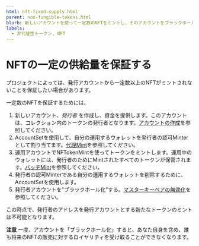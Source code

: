 ```yaml
---
html: nft-fixed-supply.html
parent: non-fungible-tokens.html
blurb: 新しいアカウントを使って一定数のNFTをミントし、そのアカウントをブラックホール化します。
labels:
  - 非代替性トークン, NFT
---
```

# NFTの一定の供給量を保証する

プロジェクトによっては、発行アカウントから一定数以上のNFTがミントされないことを保証したい場合があります。

一定数のNFTを保証するためには、

1. 新しいアカウント、_発行者_ を作成し、資金を提供します。このアカウントは、コレクション内のトークンの発行者となります。[アカウントの作成](accounts.html#アカウントの作成)を参照してください。
1. <span class="code-snippet">AccountSet</span>を使用して、自分の運用するウォレットを発行者の認可Minterとして割り当てます。[代理Mint](nftoken-authorized-minting.html)を参照してください。
1. 運用アカウントで<span class="code-snippet">NFTokenMint</span>を使ってトークンをミントします。運用中のウォレットには、発行者のためにMintされたすべてのトークンが保管されます。[バッチMint](nftoken-batch-minting.html)を参照してください。
1. 発行者の認可Minterである自分の運用するウォレットを削除するために、<span class="code-snippet">AccountSet</span>を使用します。
1. 発行者アカウントを"ブラックホール化"する。[マスターキーペアの無効化](disable-master-key-pair.html)を参照してください。

この時点で、発行者のアドレスを発行アカウントとする新たなトークンのミントは不可能となります。

**注意** 一度、アカウントを「ブラックホール化」すると、あなた自身を含め、誰も将来のNFTの販売に対するロイヤリティを受け取ることができなくなります。
